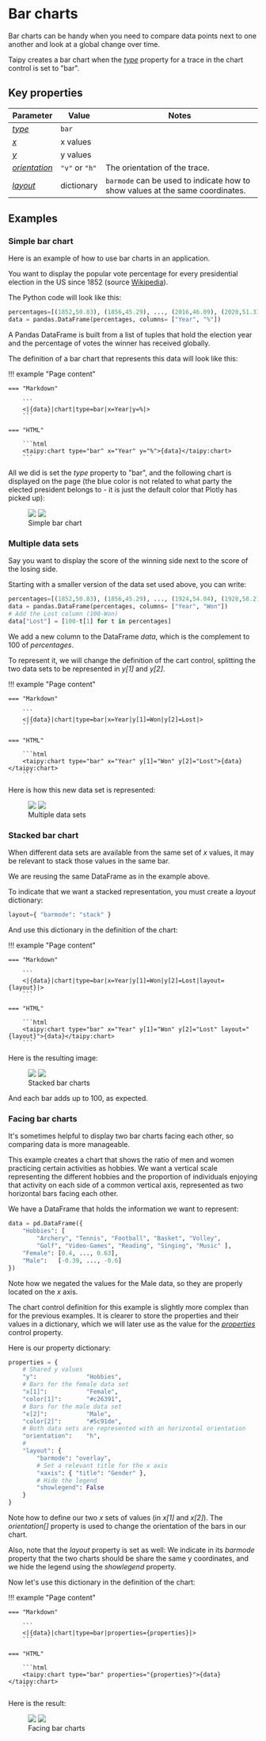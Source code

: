 # Bar charts

Bar charts can be handy when you need to compare data points
next to one another and look at a global change over time.

Taipy creates a bar chart when the [_type_](../chart.md#p-type) property for a trace
in the chart control is set to "bar".


## Key properties

| Parameter       | Value             | Notes |
| --------------- | ------------------------- | ------------------ |
| [_type_](../chart.md#p-type)      | `bar`          |  |
| [_x_](../chart.md#p-x)            | x values           |  |
| [_y_](../chart.md#p-y)            | y values           |  |
| [_orientation_](../chart.md#p-orientation)  | `"v"` or `"h"`  | The orientation of the trace. |
| [_layout_](../chart.md#p-layout)  | dictionary  | `barmode` can be used to indicate how to show values at the same coordinates. |

## Examples

### Simple bar chart

Here is an example of how to use bar charts in an application.

You want to display the popular vote percentage for every presidential
election in the US since 1852 (source
[Wikipedia](https://en.wikipedia.org/wiki/List_of_United_States_presidential_elections_by_popular_vote_margin])).

The Python code will look like this:
```py
percentages=[(1852,50.83), (1856,45.29), ..., (2016,46.09), (2020,51.31)]
data = pandas.DataFrame(percentages, columns= ["Year", "%"])
```

A Pandas DataFrame is built from a list of tuples that hold the election year
and the percentage of votes the winner has received globally.

The definition of a bar chart that represents this data will look like this:

!!! example "Page content"

    === "Markdown"

        ```
        <|{data}|chart|type=bar|x=Year|y=%|>
        ```
  
    === "HTML"

        ```html
        <taipy:chart type="bar" x="Year" y="%">{data}</taipy:chart>
        ```

All we did is set the _type_ property to "bar", and the following chart
is displayed on the page (the blue color is not related to what party the
elected president belongs to - it is just the default color that Plotly
has picked up):

<figure>
    <img src="../bar-simple-d.png" class="visible-dark" />
    <img src="../bar-simple-l.png" class="visible-light"/>
    <figcaption>Simple bar chart</figcaption>
</figure>

### Multiple data sets

Say you want to display the score of the winning side next to the
score of the losing side.

Starting with a smaller version of the data set used above, you can write:
```py
percentages=[(1852,50.83), (1856,45.29), ..., (1924,54.04), (1928,58.21)]
data = pandas.DataFrame(percentages, columns= ["Year", "Won"])
# Add the Lost column (100-Won)
data["Lost"] = [100-t[1] for t in percentages]
```

We add a new column to the DataFrame _data_, which is the complement to 100
of _percentages_.

To represent it, we will change the definition of the cart control, splitting the two
data sets to be represented in _y[1]_ and _y[2]_.

!!! example "Page content"

    === "Markdown"

        ```
        <|{data}|chart|type=bar|x=Year|y[1]=Won|y[2]=Lost|>
        ```
  
    === "HTML"

        ```html
        <taipy:chart type="bar" x="Year" y[1]="Won" y[2]="Lost">{data}</taipy:chart>
        ```


Here is how this new data set is represented:

<figure>
    <img src="../bar-multiple-d.png" class="visible-dark" />
    <img src="../bar-multiple-l.png" class="visible-light"/>
    <figcaption>Multiple data sets</figcaption>
</figure>

### Stacked bar chart

When different data sets are available from the same set of _x_ values, it
may be relevant to stack those values in the same bar.

We are reusing the same DataFrame as in the example above.

To indicate that we want a stacked representation, you must
create a _layout_ dictionary:
```py
layout={ "barmode": "stack" }
```

And use this dictionary in the definition of the chart:

!!! example "Page content"

    === "Markdown"

        ```
        <|{data}|chart|type=bar|x=Year|y[1]=Won|y[2]=Lost|layout={layout}|>
        ```
  
    === "HTML"

        ```html
        <taipy:chart type="bar" x="Year" y[1]="Won" y[2]="Lost" layout="{layout}">{data}</taipy:chart>
        ```

Here is the resulting image:

<figure>
    <img src="../bar-stacked-d.png" class="visible-dark" />
    <img src="../bar-stacked-l.png" class="visible-light"/>
    <figcaption>Stacked bar charts</figcaption>
</figure>

And each bar adds up to 100, as expected.

### Facing bar charts

It's sometimes helpful to display two bar charts facing each other,
so comparing data is more manageable.

This example creates a chart that shows the ratio of men and women
practicing certain activities as hobbies. We want a vertical scale
representing the different hobbies and the proportion of individuals
enjoying that activity on each side of a common vertical axis, represented
as two horizontal bars facing each other.

We have a DataFrame that holds the information we want to represent:
```py
data = pd.DataFrame({
    "Hobbies": [
        "Archery", "Tennis", "Football", "Basket", "Volley",
        "Golf", "Video-Games", "Reading", "Singing", "Music" ],
    "Female": [0.4, ..., 0.63],
    "Male":   [-0.39, ..., -0.6]
})
```
Note how we negated the values for the Male data, so they are properly
located on the _x_ axis.

The chart control definition for this example is slightly more complex than
for the previous examples. It is clearer to store the properties and their
values in a dictionary, which we will later use as the value for the
[_properties_](../chart.md#p-properties) control property.

Here is our property dictionary:
```py
properties = {
    # Shared y values
    "y":              "Hobbies",
    # Bars for the female data set
    "x[1]":           "Female",
    "color[1]":       "#c26391",
    # Bars for the male data set
    "x[2]":           "Male",
    "color[2]":       "#5c91de",
    # Both data sets are represented with an horizontal orientation
    "orientation":    "h",
    # 
    "layout": {
        "barmode": "overlay",
        # Set a relevant title for the x axis
        "xaxis": { "title": "Gender" },
        # Hide the legend
        "showlegend": False
    }
}
```
Note how to define our two _x_ sets of values (in _x[1]_ and _x[2]_). The
_orientation[]_ property is used to change the orientation of the bars in
our chart.

Also, note that the _layout_ property is set as well: We indicate in its
_barmode_ property that the two charts should be share the same y coordinates,
and we hide the legend using the _showlegend_ property.

Now let's use this dictionary in the definition of the chart:

!!! example "Page content"

    === "Markdown"

        ```
        <|{data}|chart|type=bar|properties={properties}|>
        ```
  
    === "HTML"

        ```html
        <taipy:chart type="bar" properties="{properties}">{data}</taipy:chart>
        ```

Here is the result:

<figure>
    <img src="../bar-facing-d.png" class="visible-dark" />
    <img src="../bar-facing-l.png" class="visible-light"/>
    <figcaption>Facing bar charts</figcaption>
</figure>
